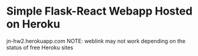# Simple Flask-React Webapp Hosted on Heroku

jn-hw2.herokuapp.com
NOTE: weblink may not work depending on the status of free Heroku sites
